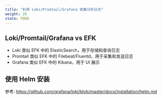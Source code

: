 ```yaml
---
title: "利用 Loki/Promtail/Grafana 收集分析日志"
weight: 20
state: TODO
---
```


## Loki/Promtail/Grafana vs EFK

* Loki 类似 EFK 中的 ElasticSearch，用于存储和查询日志
* Promtail 类似 EFK 中的 Filebeat/Fluentd，用于采集和发送日志
* Grafana 类似 EFK 中的 Kibana，用于 UI 展示

## 使用 Helm 安装

参考: https://github.com/grafana/loki/blob/master/docs/installation/helm.md
